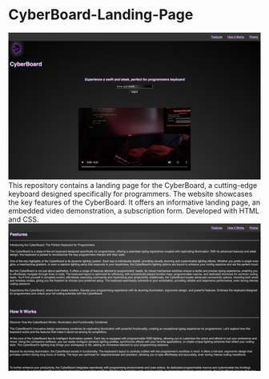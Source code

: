 # CyberBoard-Landing-Page
[![Cover Photo](cyberboard-site.png)](https://github.com/HabibiKang/CyberBoard-Landing-Page) This repository contains a landing page for the CyberBoard, a cutting-edge keyboard designed specifically for programmers. The website showcases the key features of the CyberBoard.  It offers an informative landing page, an embedded video demonstration, a subscription form.  Developed with HTML and CSS.
[![Cover Photo](cyberboard-site2.png)](https://github.com/HabibiKang/CyberBoard-Landing-Page) 

